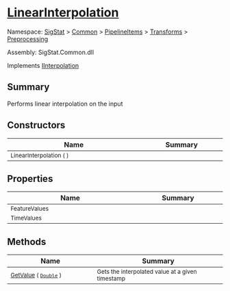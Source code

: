 # [LinearInterpolation](./LinearInterpolation.md)

Namespace: [SigStat]() > [Common](./../../../README.md) > [PipelineItems]() > [Transforms]() > [Preprocessing](./README.md)

Assembly: SigStat.Common.dll

Implements [IInterpolation](./IInterpolation.md)

## Summary
Performs linear interpolation on the input

## Constructors

| Name | Summary | 
| --- | --- | 
| <sub>LinearInterpolation (  )</sub><img width=200/>  | <sub></sub><img width=200/>  | <br>


## Properties

| Name | Summary | 
| --- | --- | 
| <sub>FeatureValues</sub><img width=200/>  | <sub></sub><img width=200/>  | <br>
| <sub>TimeValues</sub><img width=200/>  | <sub></sub><img width=200/>  | <br>


## Methods

| Name | Summary | 
| --- | --- | 
| <sub>[GetValue](./Methods/LinearInterpolation-100663765.md) ( [`Double`](https://docs.microsoft.com/en-us/dotnet/api/System.Double) )</sub><img width=200/>  | <sub>Gets the interpolated value at a given timestamp</sub><img width=200/>  | <br>


